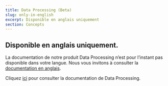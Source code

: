 ```yaml
---
title: Data Processing (Beta)
slug: only-in-english
excerpt: Disponible en anglais uniquement
section: Concepts
---
```


## Disponible en anglais uniquement.

La documentation de notre produit Data Processing n’est pour l’instant pas disponible dans votre langue. Nous vous invitons à consulter la [documentation en anglais](https://docs.ovh.com/gb/en/data-processing).

Cliquez [ici](https://docs.ovh.com/gb/en/data-processing) pour consulter la documentation de Data Processing.
